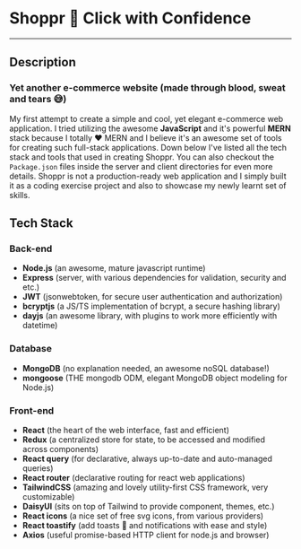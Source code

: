 # Shoppr 🛒 **Click with Confidence**

---

## Description

### Yet another e-commerce website (made through blood, sweat and tears 😅)

My first attempt to create a simple and cool, yet elegant e-commerce web application. I tried utilizing the awesome **JavaScript** and it's powerful **MERN** stack because I totally ❤️ MERN and I believe it's an awesome set of tools for creating such full-stack applications. Down below I've listed all the tech stack and tools that used in creating Shoppr. You can also checkout the `Package.json` files inside the server and client directories for even more details. Shoppr is not a production-ready web application and I simply built it as a coding exercise project and also to showcase my newly learnt set of skills.

## Tech Stack

### Back-end

- **Node.js** (an awesome, mature javascript runtime)
- **Express** (server, with various dependencies for validation, security and etc.)
- **JWT** (jsonwebtoken, for secure user authentication and authorization)
- **bcryptjs** (a JS/TS implementation of bcrypt, a secure hashing library)
- **dayjs** (an awesome library, with plugins to work more efficiently with datetime)

### Database

- **MongoDB** (no explanation needed, an awesome noSQL database!)
- **mongoose** (THE mongodb ODM, elegant MongoDB object modeling for Node.js)

### Front-end

- **React** (the heart of the web interface, fast and efficient)
- **Redux** (a centralized store for state, to be accessed and modified across components)
- **React query** (for declarative, always up-to-date and auto-managed queries)
- **React router** (declarative routing for react web applications)
- **TailwindCSS** (amazing and lovely utility-first CSS framework, very customizable)
- **DaisyUI** (sits on top of Tailwind to provide component, themes, etc.)
- **React icons** (a nice set of free svg icons, from various providers)
- **React toastify** (add toasts 🍞 and notifications with ease and style)
- **Axios** (useful promise-based HTTP client for node.js and browser)
